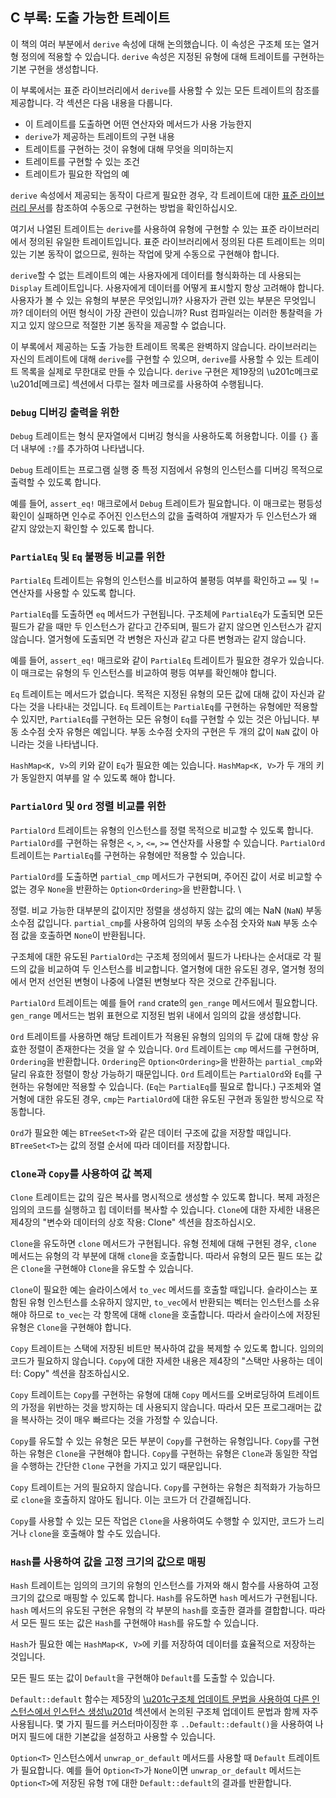 ## C 부록: 도출 가능한 트레이트

이 책의 여러 부분에서 `derive` 속성에 대해 논의했습니다. 이 속성은 구조체 또는 열거형 정의에 적용할 수 있습니다. `derive` 속성은 지정된 유형에 대해 트레이트를 구현하는 기본 구현을 생성합니다.

이 부록에서는 표준 라이브러리에서 `derive`를 사용할 수 있는 모든 트레이트의 참조를 제공합니다. 각 섹션은 다음 내용을 다룹니다.

* 이 트레이트를 도출하면 어떤 연산자와 메서드가 사용 가능한지
* `derive`가 제공하는 트레이트의 구현 내용
* 트레이트를 구현하는 것이 유형에 대해 무엇을 의미하는지
* 트레이트를 구현할 수 있는 조건
* 트레이트가 필요한 작업의 예

`derive` 속성에서 제공되는 동작이 다르게 필요한 경우, 각 트레이트에 대한 [표준 라이브러리 문서](../std/index.html)<!-- ignore -->를 참조하여 수동으로 구현하는 방법을 확인하십시오.

여기서 나열된 트레이트는 `derive`를 사용하여 유형에 구현할 수 있는 표준 라이브러리에서 정의된 유일한 트레이트입니다. 표준 라이브러리에서 정의된 다른 트레이트는 의미 있는 기본 동작이 없으므로, 원하는 작업에 맞게 수동으로 구현해야 합니다.

`derive`할 수 없는 트레이트의 예는 사용자에게 데이터를 형식화하는 데 사용되는 `Display` 트레이트입니다. 사용자에게 데이터를 어떻게 표시할지 항상 고려해야 합니다. 사용자가 볼 수 있는 유형의 부분은 무엇입니까? 사용자가 관련 있는 부분은 무엇입니까? 데이터의 어떤 형식이 가장 관련이 있습니까? Rust 컴파일러는 이러한 통찰력을 가지고 있지 않으므로 적절한 기본 동작을 제공할 수 없습니다.

이 부록에서 제공하는 도출 가능한 트레이트 목록은 완벽하지 않습니다. 라이브러리는 자신의 트레이트에 대해 `derive`를 구현할 수 있으며, `derive`를 사용할 수 있는 트레이트 목록을 실제로 무한대로 만들 수 있습니다. `derive` 구현은 제19장의 \u201c메크로\u201d[메크로]<!-- ignore --> 섹션에서 다루는 절차 메크로를 사용하여 수행됩니다.

### `Debug` 디버깅 출력을 위한

`Debug` 트레이트는 형식 문자열에서 디버깅 형식을 사용하도록 허용합니다. 이를 `{}` 홀더 내부에 `:?`를 추가하여 나타냅니다.

`Debug` 트레이트는 프로그램 실행 중 특정 지점에서 유형의 인스턴스를 디버깅 목적으로 출력할 수 있도록 합니다.

예를 들어, `assert_eq!` 매크로에서 `Debug` 트레이트가 필요합니다. 이 매크로는 평등성 확인이 실패하면 인수로 주어진 인스턴스의 값을 출력하여 개발자가 두 인스턴스가 왜 같지 않았는지 확인할 수 있도록 합니다.

### `PartialEq` 및 `Eq` 불평등 비교를 위한

`PartialEq` 트레이트는 유형의 인스턴스를 비교하여 불평등 여부를 확인하고 `==` 및 `!=` 연산자를 사용할 수 있도록 합니다.

`PartialEq`를 도출하면 `eq` 메서드가 구현됩니다. 구조체에 `PartialEq`가 도출되면 모든 필드가 같을 때만 두 인스턴스가 같다고 간주되며, 필드가 같지 않으면 인스턴스가 같지 않습니다. 열거형에 도출되면 각 변형은 자신과 같고 다른 변형과는 같지 않습니다.

예를 들어, `assert_eq!` 매크로와 같이 `PartialEq` 트레이트가 필요한 경우가 있습니다. 이 매크로는 유형의 두 인스턴스를 비교하여 평등 여부를 확인해야 합니다.

`Eq` 트레이트는 메서드가 없습니다. 목적은 지정된 유형의 모든 값에 대해 값이 자신과 같다는 것을 나타내는 것입니다. `Eq` 트레이트는 `PartialEq`를 구현하는 유형에만 적용할 수 있지만, `PartialEq`를 구현하는 모든 유형이 `Eq`를 구현할 수 있는 것은 아닙니다. 부동 소수점 숫자 유형은 예입니다. 부동 소수점 숫자의 구현은 두 개의 값이 `NaN` 값이 아니라는 것을 나타냅니다.

`HashMap<K, V>`의 키와 같이 `Eq`가 필요한 예는 있습니다. `HashMap<K, V>`가 두 개의 키가 동일한지 여부를 알 수 있도록 해야 합니다.

### `PartialOrd` 및 `Ord` 정렬 비교를 위한

`PartialOrd` 트레이트는 유형의 인스턴스를 정렬 목적으로 비교할 수 있도록 합니다. `PartialOrd`를 구현하는 유형은 `<`, `>`, `<=`, `>=` 연산자를 사용할 수 있습니다. `PartialOrd` 트레이트는 `PartialEq`를 구현하는 유형에만 적용할 수 있습니다.

`PartialOrd`를 도출하면 `partial_cmp` 메서드가 구현되며, 주어진 값이 서로 비교할 수 없는 경우 `None`을 반환하는 `Option<Ordering>`을 반환합니다.
\


정렬. 비교 가능한 대부분의 값이지만 정렬을 생성하지 않는 값의 예는 NaN (`NaN`) 부동 소수점 값입니다. `partial_cmp`를 사용하여 임의의 부동 소수점 숫자와 `NaN` 부동 소수점 값을 호출하면 `None`이 반환됩니다.

구조체에 대한 유도된 `PartialOrd`는 구조체 정의에서 필드가 나타나는 순서대로 각 필드의 값을 비교하여 두 인스턴스를 비교합니다. 열거형에 대한 유도된 경우, 열거형 정의에서 먼저 선언된 변형이 나중에 나열된 변형보다 작은 것으로 간주됩니다.

`PartialOrd` 트레이트는 예를 들어 `rand` crate의 `gen_range` 메서드에서 필요합니다. `gen_range` 메서드는 범위 표현으로 지정된 범위 내에서 임의의 값을 생성합니다.

`Ord` 트레이트를 사용하면 해당 트레이트가 적용된 유형의 임의의 두 값에 대해 항상 유효한 정렬이 존재한다는 것을 알 수 있습니다. `Ord` 트레이트는 `cmp` 메서드를 구현하며, `Ordering`을 반환합니다. `Ordering`은 `Option<Ordering>`을 반환하는 `partial_cmp`와 달리 유효한 정렬이 항상 가능하기 때문입니다. `Ord` 트레이트는 `PartialOrd`와 `Eq`를 구현하는 유형에만 적용할 수 있습니다. (`Eq`는 `PartialEq`를 필요로 합니다.) 구조체와 열거형에 대한 유도된 경우, `cmp`는 `PartialOrd`에 대한 유도된 구현과 동일한 방식으로 작동합니다.

`Ord`가 필요한 예는 `BTreeSet<T>`와 같은 데이터 구조에 값을 저장할 때입니다. `BTreeSet<T>`는 값의 정렬 순서에 따라 데이터를 저장합니다.

### `Clone`과 `Copy`를 사용하여 값 복제

`Clone` 트레이트는 값의 깊은 복사를 명시적으로 생성할 수 있도록 합니다. 복제 과정은 임의의 코드를 실행하고 힙 데이터를 복사할 수 있습니다. `Clone`에 대한 자세한 내용은 제4장의 "변수와 데이터의 상호 작용: Clone" 섹션을 참조하십시오.

`Clone`을 유도하면 `clone` 메서드가 구현됩니다. 유형 전체에 대해 구현된 경우, `clone` 메서드는 유형의 각 부분에 대해 `clone`을 호출합니다. 따라서 유형의 모든 필드 또는 값은 `Clone`을 구현해야 `Clone`을 유도할 수 있습니다.

`Clone`이 필요한 예는 슬라이스에서 `to_vec` 메서드를 호출할 때입니다. 슬라이스는 포함된 유형 인스턴스를 소유하지 않지만, `to_vec`에서 반환되는 벡터는 인스턴스를 소유해야 하므로 `to_vec`는 각 항목에 대해 `clone`을 호출합니다. 따라서 슬라이스에 저장된 유형은 `Clone`을 구현해야 합니다.

`Copy` 트레이트는 스택에 저장된 비트만 복사하여 값을 복제할 수 있도록 합니다. 임의의 코드가 필요하지 않습니다. `Copy`에 대한 자세한 내용은 제4장의 "스택만 사용하는 데이터: Copy" 섹션을 참조하십시오.

`Copy` 트레이트는 `Copy`를 구현하는 유형에 대해 `Copy` 메서드를 오버로딩하여 트레이트의 가정을 위반하는 것을 방지하는 데 사용되지 않습니다. 따라서 모든 프로그래머는 값을 복사하는 것이 매우 빠르다는 것을 가정할 수 있습니다.

`Copy`를 유도할 수 있는 유형은 모든 부분이 `Copy`를 구현하는 유형입니다. `Copy`를 구현하는 유형은 `Clone`을 구현해야 합니다. `Copy`를 구현하는 유형은 `Clone`과 동일한 작업을 수행하는 간단한 `Clone` 구현을 가지고 있기 때문입니다.

`Copy` 트레이트는 거의 필요하지 않습니다. `Copy`를 구현하는 유형은 최적화가 가능하므로 `clone`을 호출하지 않아도 됩니다. 이는 코드가 더 간결해집니다.

`Copy`를 사용할 수 있는 모든 작업은 `Clone`을 사용하여도 수행할 수 있지만, 코드가 느리거나 `clone`을 호출해야 할 수도 있습니다.

### `Hash`를 사용하여 값을 고정 크기의 값으로 매핑

`Hash` 트레이트는 임의의 크기의 유형의 인스턴스를 가져와 해시 함수를 사용하여 고정 크기의 값으로 매핑할 수 있도록 합니다. `Hash`를 유도하면 `hash` 메서드가 구현됩니다. `hash` 메서드의 유도된 구현은 유형의 각 부분의 `hash`를 호출한 결과를 결합합니다. 따라서 모든 필드 또는 값은 `Hash`를 구현해야 `Hash`를 유도할 수 있습니다.

`Hash`가 필요한 예는 `HashMap<K, V>`에 키를 저장하여 데이터를 효율적으로 저장하는 것입니다.


모든 필드 또는 값이 `Default`을 구현해야 `Default`를 도출할 수 있습니다.

`Default::default` 함수는 제5장의 [\u201c구조체 업데이트 문법을 사용하여 다른 인스턴스에서 인스턴스 생성\u201d][creating-instances-from-other-instances-with-struct-update-syntax]<!-- ignore -->
 섹션에서 논의된 구조체 업데이트 문법과 함께 자주 사용됩니다. 몇 가지 필드를 커스터마이징한 후 `..Default::default()`을 사용하여 나머지 필드에 대한 기본값을 설정하고 사용할 수 있습니다.

`Option<T>` 인스턴스에서 `unwrap_or_default` 메서드를 사용할 때 `Default` 트레이트가 필요합니다. 예를 들어 `Option<T>`가 `None`이면 `unwrap_or_default` 메서드는 `Option<T>`에 저장된 유형 `T`에 대한 `Default::default`의 결과를 반환합니다.

[creating-instances-from-other-instances-with-struct-update-syntax]:
ch05-01-defining-structs.html#creating-instances-from-other-instances-with-struct-update-syntax
[stack-only-data-copy]:
ch04-01-what-is-ownership.html#stack-only-data-copy
[ways-variables-and-data-interact-clone]:
ch04-01-what-is-ownership.html#ways-variables-and-data-interact-clone
[macros]: ch19-06-macros.html#macros

